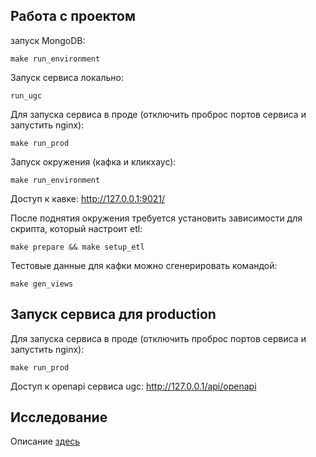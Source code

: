 ## Работа с проектом

запуск MongoDB: 
    
    make run_environment

Запуск сервиса локально:

    run_ugc

Для запуска сервиса в проде (отключить проброс портов сервиса и запустить nginx):

    make run_prod

Запуск окружения (кафка и кликхаус):

    make run_environment

Доступ к кавке: http://127.0.0.1:9021/

После поднятия окружения требуется установить зависимости для скрипта, который настроит etl:

    make prepare && make setup_etl

Тестовые данные для кафки можно сгенерировать командой:

    make gen_views

## Запуск сервиса для production

Для запуска сервиса в проде (отключить проброс портов сервиса и запустить nginx):

    make run_prod

Доступ к openapi сервиса ugc: http://127.0.0.1/api/openapi

## Исследование

Описание [здесь](src/research/README.md)
